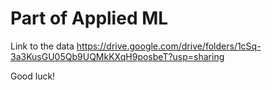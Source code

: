 # Part of Applied ML

Link to the data https://drive.google.com/drive/folders/1cSq-3a3KusGU05Qb9UQMkKXqH9posbeT?usp=sharing

Good luck!
